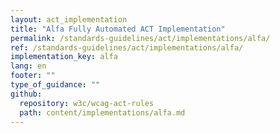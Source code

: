 ```yaml
---
layout: act_implementation
title: "Alfa Fully Automated ACT Implementation"
permalink: /standards-guidelines/act/implementations/alfa/
ref: /standards-guidelines/act/implementations/alfa/
implementation_key: alfa
lang: en
footer: ""
type_of_guidance: ""
github:
  repository: w3c/wcag-act-rules
  path: content/implementations/alfa.md
---
```

